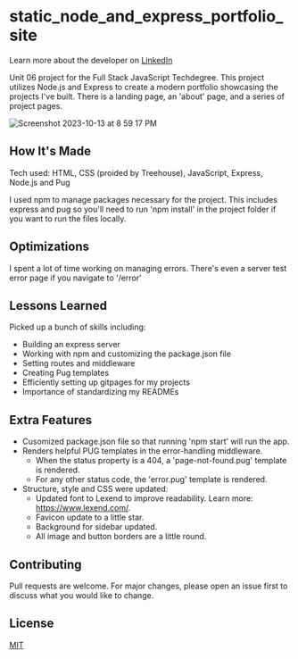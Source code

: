 # static_node_and_express_portfolio_site
Learn more about the developer on <a href="https://www.linkedin.com/in/tamarabuilds/" target="_blank">LinkedIn</a>

Unit 06 project for the Full Stack JavaScript Techdegree. This project utilizes Node.js and Express to create a modern portfolio showcasing the projects I've built. There is a landing page, an 'about' page, and a series of project pages.

![Screenshot 2023-10-13 at 8 59 17 PM](https://github.com/tamarabuilds/static_node_and_express_portfolio_site/assets/98510821/72960087-bc40-4174-93de-d95d70103509)


## How It's Made

Tech used: HTML, CSS (proided by Treehouse), JavaScript, Express, Node.js and Pug

I used npm to manage packages necessary for the project. This includes express and pug so you'll need to run 'npm install' in the project folder if you want to run the files locally.


## Optimizations

I spent a lot of time working on managing errors. There's even a server test error page if you navigate to '/error'


## Lessons Learned

Picked up a bunch of skills including:
 * Building an express server
 * Working with npm and customizing the package.json file
 * Setting routes and middleware
 * Creating Pug templates 
 * Efficiently setting up gitpages for my projects
 * Importance of standardizing my READMEs


## Extra Features

* Cusomized package.json file so that running 'npm start' will run the app.
* Renders helpful PUG templates in the error-handling middleware.
  * When the status property is a 404, a 'page-not-found.pug' template is rendered.
  * For any other status code, the 'error.pug' template is rendered.
* Structure, style and CSS were updated:
  * Updated font to Lexend to improve readability. Learn more: https://www.lexend.com/.
  * Favicon update to a little star.
  * Background for sidebar updated.
  * All image and button borders are a little round.


## Contributing

Pull requests are welcome. For major changes, please open an issue first to discuss what you would like to change.


## License

[MIT](https://choosealicense.com/licenses/mit/)
